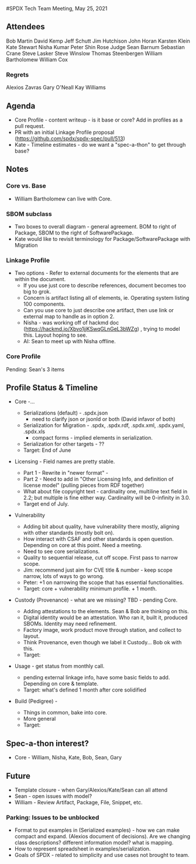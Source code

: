 #SPDX Tech Team Meeting,   May 25, 2021

## Attendees
Bob Martin
David Kemp
Jeff Schutt
Jim Hutchison
John Horan
Karsten Klein
Kate Stewart
Nisha Kumar
Peter Shin
Rose Judge
Sean Barnum
Sebastian Crane
Steve Lasker
Steve Winslow
Thomas Steenbergen
William Bartholomew
William Cox


### Regrets
Alexios Zavras
Gary O'Neall
Kay Williams


## Agenda
* Core Profile - content writeup  - is it base or core?    Add in profiles as a pull request. 
* PR with an initial Linkage Profile proposal (https://github.com/spdx/spdx-spec/pull/513)
* Kate - Timeline estimates -  do we want a "spec-a-thon" to get through base?

## Notes

### Core vs. Base
* William Bartholomew can live with Core.

### SBOM subclass
* Two boxes to overall diagram - general agreement.   BOM to right of Package,   SBOM to the right of SoftwarePackage.
* Kate would like to revisit terminology for Package/SoftwarePackage with Migration

### Linkage Profile
* Two options  - Refer to external documents for the elements that are within the document.
  * If you use just core to describe references,  document becomes too big to grok.    
  * Concern is artifact listing all of elements,   ie.  Operating system listing 100 components. 
  * Can you use core to just describe one artifact,  then use link or external map to handle as in option 2. 
  * Nisha - was working off of hackmd doc (https://hackmd.io/Xbvo1jjKSwqGLnGeL3bWZg) , trying to model this.   Layout hoping to see.  
  * AI:  Sean to meet up with Nisha offline.  
  
### Core Profile
Pending:  Sean's 3 items

## Profile Status & Timeline
* Core -...
   * Serializations (default) - .spdx.json
      * need to clarify json or jsonld or both (David infavor of both)
   * Serialization for Migration - .spdx, .spdx.rdf, .spdx.xml, .spdx.yaml, .spdx.xls
      * compact forms - implied elements in serialization. 
   * Serialization for other targets - ??
   * Target:   End of June

* Licensing - Field names are pretty stable.   
   * Part 1 - Rewrite in "newer format"  - 
   * Part 2 - Need to add in "Other Licensing Info,  and definition of license model"  (pulling pieces from RDF together)  
   * What about file copyright text - cardinality one,  multiline text field in 2.2;  but multiple is fine either way. Cardinality will be 0-infinity in 3.0.  
   * Target end of July.

* Vulnerability
   * Adding bit about quality,  have vulnerability there mostly,  aligning with other standards (mostly bolt on).
   * How interact with CSAF and other standards is open question.   Depending on core at this point.   Need a meeting. 
   * Need to see core serializations. 
   * Quality to sequential release,  cut off scope.    First pass to narrow scope. 
   * Jim:  recommend just aim for CVE title & number - keep scope narrow,  lots of ways to go wrong. 
   * Peter: +1 on narrowing the scope that has essential functionalities.
   * Target:  core + vulnerability minimum profile.    + 1 month. 

* Custody (Provenance) - what are we missing?  TBD - pending Core.
  * Adding attestations to the elements.   Sean & Bob are thinking on this.
  * Digital identity would be an attestation.   Who ran it, built it, produced SBOMs.   Identity may need refinement. 
  * Factory image,  work product move through station, and collect to layout. 
  * Think Provenance, even though we label it Custody...   Bob ok with this.
  * Target: 

* Usage - get status from monthly call.
  * pending external linkage info,  have some basic fields to add.   Depending on core & template.
  * Target:  what's defined 1 month after core solidified

* Build  (Pedigree) -
   * Things in common,  bake into core.
   * More general
   * Target: 

## Spec-a-thon interest?
   * Core - William,  Nisha, Kate, Bob, Sean, Gary


## Future
* Template closure - when Gary/Alexios/Kate/Sean can all attend
* Sean - open issues with model?
* William - Review Artifact, Package, File, Snippet, etc.

### Parking:  Issues to be unblocked
* Format to put examples in (Serialized examples) - how we can make compact and expand.   (Alexios document of decisions).   Are we changing class descriptions?  different information model?  what is mapping.
* How to represent spreadsheet in examples/serialization. 
* Goals of SPDX - related to simplicity and use cases not brought to team.
